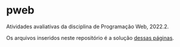 # pweb

Atividades avaliativas da disciplina de Programação Web, 2022.2.

Os arquivos inseridos neste repositório é a solução [dessas páginas](https://sites.google.com/view/fabricio10/p%C3%A1gina-inicial/cursos/pweb).
